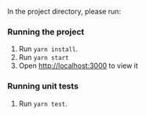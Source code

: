 In the project directory, please run:

### Running the project
1) Run `yarn install`.
2) Run `yarn start`
3) Open [http://localhost:3000](http://localhost:3000) to view it 

### Running unit tests

1) Run `yarn test`.